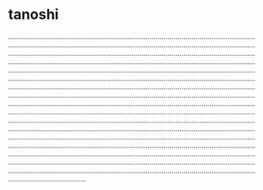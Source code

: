 # tanoshi

...................................................................................................................................................................................................................................................................................................................................................................................................................................................................................................................................................................................................................................................................................................................................................................................................................................................................................................................................................................................................................................................................................................................................................................................................................................................................................................................................................................................................................................................................................................................................................................................................................................................................................................................................................................................................................................................................................................................................................................................................................................................................................................................................................................................................................................